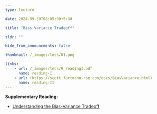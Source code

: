 ```yaml
---
type: lecture

date: 2024-09-30T08:05:00+5:30

title: "Bias Variance Tradeoff"

tldr: ""

hide_from_announcments: false

thumbnail: /_images/lecs/01.png

links: 
    - url: /_images/lecs/9_readingI.pdf
      name: reading-I
    - url: (https://scott.fortmann-roe.com/docs/BiasVariance.html)
      name: reading-II
---
```

**Supplementary Reading:**
- [Understanding the Bias-Variance Tradeoff](https://scott.fortmann-roe.com/docs/BiasVariance.html)
